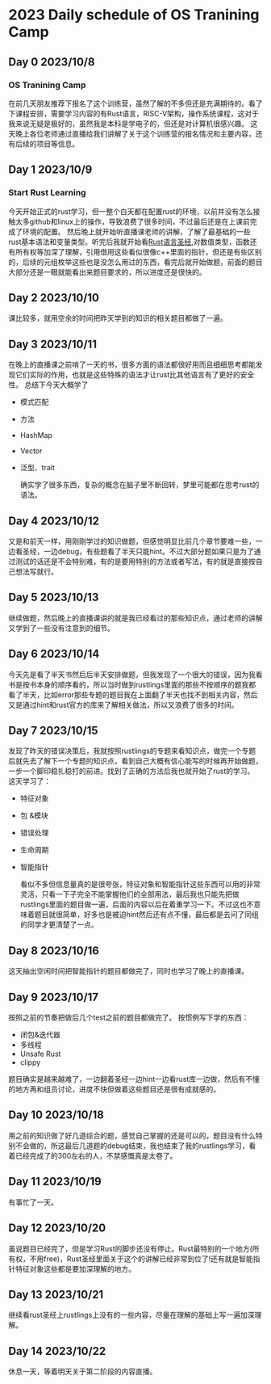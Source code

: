 
# 2023 Daily schedule of OS Tranining Camp

## Day 0 2023/10/8

### OS Tranining Camp

  在前几天朋友推荐下报名了这个训练营，虽然了解的不多但还是充满期待的。看了下课程安排，需要学习内容的有Rust语言，RISC-V架构，操作系统课程，这对于我来说无疑是极好的，虽然我是本科是学电子的，但还是对计算机很感兴趣。
  这天晚上各位老师通过直播给我们讲解了关于这个训练营的报名情况和主要内容，还有后续的项目等信息。

## Day 1 2023/10/9

### Start Rust Learning

  今天开始正式的rust学习，但一整个白天都在配置rust的环境，以前并没有怎么接触太多github和linux上的操作，导致浪费了很多时间，不过最后还是在上课前完成了环境的配置。
  然后晚上就开始听直播课老师的讲解，了解了最基础的一些rust基本语法和变量类型。听完后我就开始看[Rust语言圣经](https://course.rs/about-book.html),对数值类型，函数还有所有权等加深了理解，引用借用这些看似很像c++里面的指针，但还是有些区别的，后续的元组枚举这些也是没怎么用过的东西，看完后就开始做题，前面的题目大部分还是一眼就能看出来题目要求的，所以进度还是很快的。

## Day 2 2023/10/10

课比较多，就用空余的时间把昨天学到的知识的相关题目都做了一遍。

## Day 3 2023/10/11
  在晚上的直播课之前啃了一天的书，很多方面的语法都很好用而且细细思考都能发现它们实际的作用，也就是这些特殊的语法才让rust比其他语言有了更好的安全性。
  总结下今天大概学了
  
- 模式匹配
- 方法
- HashMap
- Vector
- 泛型、trait

  确实学了很多东西，复杂的概念在脑子里不断回转，梦里可能都在思考rust的语法。

## Day 4 2023/10/12

  又是和前天一样，用刚刚学过的知识做题，但感觉明显比前几个章节要难一些，一边看圣经，一边debug，有些题看了半天只能hint。不过大部分题如果只是为了通过测试的话还是不会特别难，有的是要用特别的方法或者写法，有的就是直接按自己想法写就行。

## Day 5 2023/10/13

  继续做题，然后晚上的直播课讲的就是我已经看过的那些知识点，通过老师的讲解又学到了一些没有注意到的细节。


## Day 6 2023/10/14
  今天先是看了半天书然后后半天安排做题，但我发现了一个很大的错误，因为我看书是按书本身的顺序看的，所以当时做到rustlings里面的那些不按顺序的题我都看了半天，比如error那些专题的题目我在上面翻了半天也找不到相关内容，然后又是通过hint和rust官方的库来了解相关做法，所以又浪费了很多的时间。

## Day 7 2023/10/15
  发现了昨天的错误决策后，我就按照rustlings的专题来看知识点，做完一个专题后就先去了解下一个专题的知识点，看到自己大概有信心能写的时候再开始做题，一步一个脚印稳扎稳打的前进。找到了正确的方法后我也就开始了rust的学习。
  这天学习了：
  
- 特征对象
- 包 &模块
- 错误处理
- 生命周期
- 智能指针

  看似不多但信息量真的是很夸张，特征对象和智能指针这些东西可以用的非常灵活，只看一下子完全不能掌握他们的全部用法，最后我也只能先把做rustlings里面的题目做一遍，后面的内容以后在着重学习一下。不过这也不意味着题目就很简单，好多也是被迫hint然后还有点不懂，最后都是去问了同组的同学才更清楚了一点。
  
## Day 8 2023/10/16
  这天抽出空闲时间把智能指针的题目都做完了，同时也学习了晚上的直播课。
## Day 9 2023/10/17
  按照之前的节奏把做后几个test之前的题目都做完了。
  按惯例写下学的东西：

  - 闭包&迭代器
  - 多线程
  - Unsafe Rust
  - clippy

  题目确实是越来越难了，一边翻着圣经一边hint一边看rust库一边做，然后有不懂的地方再和组员讨论，进度不快但做着这些题目还是很有成就感的。
## Day 10 2023/10/18
  用之前的知识做了好几道综合的题，感觉自己掌握的还是可以的，题目没有什么特别不会做的，所这最后几道题的debug结束，我也结束了我的rustlings学习，看着已经完成了的300左右的人，不禁感慨真是太卷了。
## Day 11 2023/10/19
  有事忙了一天。
## Day 12 2023/10/20
  虽说题目已经完了，但是学习Rust的脚步还没有停止。Rust最特别的一个地方(所有权，不用free)，Rust圣经里面关于这个的讲解已经非常到位了!还有就是智能指针特征对象这些都是要加深理解的地方。
## Day 13 2023/10/21
  继续看rust圣经上rustlings上没有的一些内容，尽量在理解的基础上写一遍加深理解。
## Day 14 2023/10/22
  休息一天，等着明天关于第二阶段的内容直播。
